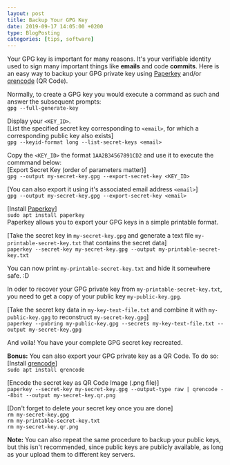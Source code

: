 ```yaml
---
layout: post
title: Backup Your GPG Key
date: 2019-09-17 14:05:00 +0200
type: BlogPosting
categories: [tips, software]
---
```

Your GPG key is important for many reasons. It's your verifiable identity used to sign many important things like **emails** and code **commits**.
Here is an easy way to backup your GPG private key using [Paperkey](https://www.jabberwocky.com/software/paperkey/) and/or [qrencode](https://fukuchi.org/works/qrencode/) (QR Code).

Normally, to create a GPG key you would execute a command as such and answer the subsequent prompts:  
`gpg --full-generate-key`  

Display your `<KEY_ID>`.  
[List the specified secret key corresponding to `<email>`, for which a corresponding public key also exists]  
`gpg --keyid-format long --list-secret-keys <email>`

Copy the `<KEY_ID>` the format `1AA2B34567891CD2` and use it to execute the commmand below:  
[Export Secret Key (order of parameters matter)]  
`gpg --output my-secret-key.gpg --export-secret-key <KEY_ID>`  

[You can also export it using it's associated email address `<email>`]    
`gpg --output my-secret-key.gpg --export-secret-key <email>`

[Install [Paperkey](https://www.jabberwocky.com/software/paperkey/)]  
`sudo apt install paperkey`  
Paperkey allows you to export your GPG keys in a simple printable format.  


[Take the secret key in `my-secret-key.gpg` and generate a text file `my-printable-secret-key.txt` that contains the secret data]  
`paperkey --secret-key my-secret-key.gpg --output my-printable-secret-key.txt`

You can now print `my-printable-secret-key.txt` and hide it somewhere safe. :D

In oder to recover your GPG private key from `my-printable-secret-key.txt`, you need to get a copy of your public key `my-public-key.gpg`.

[Take the secret key data in `my-key-text-file.txt` and combine it with `my-public-key.gpg` to reconstruct `my-secret-key.gpg`]  
`paperkey --pubring my-public-key.gpg --secrets my-key-text-file.txt --output my-secret-key.gpg`  

And voila! You have your complete GPG secret key recreated.

**Bonus:**
You can also export your GPG private key as a QR Code. To do so:  
[Install [qrencode](https://fukuchi.org/works/qrencode/)]  
`sudo apt install qrencode`  

[Encode the secret key as QR Code Image (.png file)]  
`paperkey --secret-key my-secret-key.gpg --output-type raw | qrencode --8bit --output my-secret-key.qr.png`

[Don't forget to delete your secret key once you are done]  
`rm my-secret-key.gpg`  
`rm my-printable-secret-key.txt`  
`rm my-secret-key.qr.png`

**Note:** You can also repeat the same procedure to backup your public keys, but this isn't recommended, since public keys are publicly available, as long as your upload them to different key servers.
